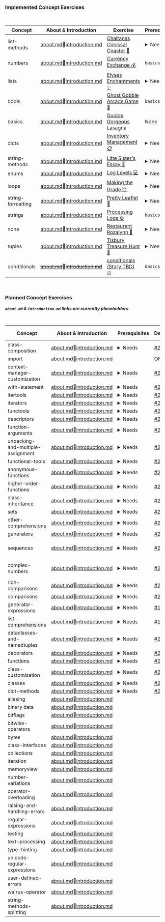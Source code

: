 ### Implemented Concept Exercises

<br>

|   Concept           	|   About & Introduction                                                                                                                                                                                    	|  Exercise                                                                                                                           	|  Prerequisites                                                                                                                                                                                        	|   Design./Issue                                                                                                     	|   Status/PR 	|
|---------------------	|-----------------------------------------------------------------------------------------------------------------------------------------------------------------------------------------------------------	|-------------------------------------------------------------------------------------------------------------------------------------	|-------------------------------------------------------------------------------------------------------------------------------------------------------------------------------------------------------	|---------------------------------------------------------------------------------------------------------------------	|----------------------	|
|   list-methods      	|   [about.md](https://github.com/exercism/python/blob/main/concepts/list-methods/about.md)🔅[introduction.md](https://github.com/exercism/python/blob/main/concepts/list-methods/introduction.md)           	|     [Chaitanas Colossal Coaster 🎢 ](https://github.com/exercism/python/tree/main/exercises/concept/chaitanas-colossal-coaster)      	|  <details><summary>Needs</summary><ul><li>`lists`</ul></details>                                                                                                                                      	|   [`.meta` folder](https://github.com/exercism/python/tree/main/exercises/concept/chaitanas-colossal-coaster/.meta) 	|  WIP                 	|
|   numbers           	|   [about.md](https://github.com/exercism/python/blob/main/concepts/numbers/about.md)🔅[introduction.md](https://github.com/exercism/python/blob/main/concepts/numbers/introduction.md)                     	|     [Currency Exchange 💰](https://github.com/exercism/python/tree/main/exercises/concept/currency-exchange)                         	|  `basics`                                                                                                                                                                                             	|   [`.meta` folder](https://github.com/exercism/python/tree/main/exercises/concept/currency-exchange/.meta)          	|  WIP                 	|
|   lists             	|   [about.md](https://github.com/exercism/python/blob/main/concepts/lists/about.md)🔅[introduction.md](https://github.com/exercism/python/blob/main/concepts/lists/introduction.md)                         	|     [Elyses Enchantments ✨](https://github.com/exercism/python/tree/main/exercises/concept/elyses-enchantments)                     	|  <details><summary>Needs</summary><ul><li>`comparisons`<li> `conditionals`<li> `strings`</ul></details>                                                                                               	|   [`.meta` folder](https://github.com/exercism/python/tree/main/exercises/concept/elyses-enchantments/.meta)        	|  WIP                 	|
|   bools             	|   [about.md](https://github.com/exercism/python/blob/main/concepts/bools/about.md)🔅[introduction.md](https://github.com/exercism/python/blob/main/concepts/bools/introduction.md)                         	|     [Ghost Gobble Arcade Game 👻](https://github.com/exercism/python/tree/main/tree/main/exercises/concept/ghost-gobble-arcade-game) 	|  `basics`                                                                                                                                                                                             	|   [`.meta` folder](https://github.com/exercism/python/tree/main/exercises/concept/ghost-gobble-arcade-game/.meta)   	|  WIP                 	|
|   basics            	|   [about.md](https://github.com/exercism/python/blob/main/concepts/basics/about.md)🔅[introduction.md](https://github.com/exercism/python/blob/main/concepts/basics/introduction.md)                       	|     [Guidos Gorgeous Lasagna](https://github.com/exercism/python/tree/main/tree/main/exercises/concept/guidos-gorgeous-lasagna)     	|  None                                                                                                                                                                                                 	|   [`.meta` folder](https://github.com/exercism/python/tree/main/exercises/concept/guidos-gorgeous-lasagna/.meta)    	|  WIP                 	|
|   dicts             	|   [about.md](https://github.com/exercism/python/blob/main/concepts/dicts/about.md)🔅[introduction.md](https://github.com/exercism/python/blob/main/concepts/dicts/introduction.md)                         	|     [Inventory Management 📋](https://github.com/exercism/python/tree/main/exercises/concept/inventory-management)                   	|  <details><summary>Needs</summary><ul><li>`loops`<li> `lists`<li> `tuples`</ul></details>                                                                                                             	|   [`.meta` folder](https://github.com/exercism/python/tree/main/exercises/concept/inventory-management)             	|  WIP                 	|
|   string-methods    	|   [about.md](https://github.com/exercism/python/blob/main/concepts/string-methods/about.md)🔅[introduction.md](https://github.com/exercism/python/blob/main/concepts/string-methods/introduction.md)       	|     [Litte Sister's Essay 📓](https://github.com/exercism/python/tree/main/exercises/concept/little-sisters-essay)                   	|  <details><summary>Needs</summary><ul><li>`basics`<li> `strings`</ul></details>                                                                                                                       	|   [`.meta` folder](https://github.com/exercism/python/tree/main/exercises/concept/little-sisters-essay/.meta)       	|  WIP                 	|
|   enums             	|   [about.md](https://github.com/exercism/python/blob/main/concepts/enums/about.md)🔅[introduction.md](https://github.com/exercism/python/blob/main/concepts/enums/introduction.md)                         	|     [Log Levels 💻 ](https://github.com/exercism/python/tree/main/exercises/concept/log-levels)                                      	|  <details><summary>Needs</summary><ul><li>`classes`<li> `conditionals`<li> `loops`<li> `list-comprehensions`<li> `sequences`<li> `string-formatting`<li> `string-methods`<li> `tuples`</ul></details> 	|   [`.meta` folder](https://github.com/exercism/python/tree/main/exercises/concept/log-levels)                       	|  WIP                 	|
|   loops             	|   [about.md](https://github.com/exercism/python/blob/main/concepts/loops/about.md)🔅[introduction.md](https://github.com/exercism/python/blob/main/concepts/loops/introduction.md)                         	|     [Making the Grade 🈴 ](https://github.com/exercism/python/tree/main/exercises/concept/making-the-grade)                          	|  <details><summary>Needs</summary><ul><li>`basics`<li> `comparisons`<li> `conditionals`<li> `lists`<li> `strings`</ul></details>                                                                      	|   [`.meta` folder](https://github.com/exercism/python/tree/main/exercises/concept/making-the-grade/.meta)           	|  WIP                 	|
|   string-formatting 	|   [about.md](https://github.com/exercism/python/blob/main/concepts/string-formatting/about.md)🔅[introduction.md](https://github.com/exercism/python/blob/main/concepts/string-formatting/introduction.md) 	|     [Pretty Leaflet 🍃 ](https://github.com/exercism/python/tree/main/exercises/concept/pretty-leaflet)                              	|  <details><summary>Needs</summary><ul><li>`basics`<li> `strings`<li> `string-methods`</ul></details>                                                                                                  	|   [`.meta` folder](https://github.com/exercism/python/tree/main/exercises/concept/pretty-leaflet/.meta)             	|  WIP                 	|
|   strings           	|   [about.md](https://github.com/exercism/python/blob/main/concepts/strings/about.md)🔅[introduction.md](https://github.com/exercism/python/blob/main/concepts/strings/introduction.md)                     	|     [Processing Logs ⚙](https://github.com/exercism/python/tree/main/exercises/concept/processing-logs)                             	|  `basics`                                                                                                                                                                                             	|     N/A                                                                                                             	|  WIP                 	|
|   none              	|   [about.md](https://github.com/exercism/python/blob/main/concepts/none/about.md)🔅[introduction.md](https://github.com/exercism/python/blob/main/concepts/none/introduction.md)                           	|     [Restaurant Rozalynn 🥘 ](https://github.com/exercism/python/tree/main/exercises/concept/restaurant-rozalynn)                    	|  <details><summary>Needs</summary><ul><li>`bools`<li> `conditionals`<li> `functions`<li> `dict-methods`<li> `list-methods`<li> `loops`</ul></details>                                                 	|   [`.meta` folder](https://github.com/exercism/python/tree/main/exercises/concept/restaurant-rozalynn/.meta)        	|  WIP                 	|
|   tuples            	|   [about.md](https://github.com/exercism/python/blob/main/concepts/tuples/about.md)🔅[introduction.md](https://github.com/exercism/python/blob/main/concepts/tuples/introduction.md)                       	|     [Tisbury Treasure Hunt 🧭 ](https://github.com/exercism/python/tree/main/exercises/concept/tisbury-treasure-hunt)                	|  <details><summary>Needs</summary><ul><li>`basics`,`bools`,`loops`<li> `numbers`,`strings`</ul></details>                                                                                             	|   [`.meta` folder](https://github.com/exercism/python/tree/main/exercises/concept/tisbury-treasure-hunt/.meta)      	|  WIP                 	|
|   conditionals      	|   [~~about.md~~](https://github.com/exercism/python/blob/main/concepts/conditionals/about.md)🔅[~~introduction.md~~](https://github.com/exercism/python/blob/main/concepts/conditionals/introduction.md)           	|   [conditionals (Story TBD) ⚖ ](https://github.com/exercism/python/tree/main/exercises/concept/conditionals)                        	|  `basics`                                                                                                                                                                                             	|   [`.meta`f older](https://github.com/exercism/python/tree/main/exercises/concept/conditionals/.meta)               	| Draft - content missing.               	|  

<br>

### Planned Concept Exercises  
_**`about.md` & `introduction.md` links are currently placeholders.**_

<br>

|   Concept                           	|   About & Introduction                                                                                                                                                                                                                    	|  Prerequisites                                                                                                                                                                                                                                                                                                                                                                                                                                                                                                                 	|   Design./Issue                                            	|   Status/PR (If Any) 	|
|-------------------------------------	|-------------------------------------------------------------------------------------------------------------------------------------------------------------------------------------------------------------------------------------------	|--------------------------------------------------------------------------------------------------------------------------------------------------------------------------------------------------------------------------------------------------------------------------------------------------------------------------------------------------------------------------------------------------------------------------------------------------------------------------------------------------------------------------------	|------------------------------------------------------------	|----------------------	|
|   class-composition                 	|   [about.md](https://github.com/exercism/python/blob/main/concepts/class-composition/about.md)🔅[introduction.md](https://github.com/exercism/python/blob/main/concepts/class-composition/introduction.md)                                 	| <details><summary>Needs</summary><ul><li>`basics`<li>`booleans`<li>`classes`<li>`class-customization`<li>`class-inheritance`<li>`comparisons`<li>`decorators`<li>`dicts`<li>`functions`<li>`higher-order functions`<li>`iteration`<li>`lists`<li>`numbers`<li>`sequences`<li>`sets`<li>`strings`<li>`tuples`</ul></details>                                                                                                                                                                                                    	|   [#2352](https://github.com/exercism/python/issues/2352)  	|                      	|
|   import                            	|   [about.md](https://github.com/exercism/python/blob/main/concepts/import/about.md)🔅[introduction.md](https://github.com/exercism/python/blob/main/concepts/import/introduction.md)                                                       	|                                                                                                                                                                                                                                                                                                                                                                                                                                                                                                                                	| ON HOLD                                                    	| ON HOLD              	|
|   context-manager-customization     	|   [about.md](https://github.com/exercism/python/blob/main/concepts/context-manager-customization/about.md)🔅[introduction.md](https://github.com/exercism/python/blob/main/concepts/context-manager-customization/introduction.md)         	| <details><summary>Needs</summary><ul><li>`basics`<li>`bools`<li>`classes`  <li>`class customization` <li>`class-inheritance` <li>`comparisons`<li>`rich-comparisons`<li>`decorators`<li>`dicts`<li>`dict-methods`<li>`raising-and-handling-errors` <li>`functions`<li>`functional tools`<li>`generators`<li>`higher-order-functions`<li>`iteration`<li>`lists`<li>`list-methods`<li>`loops`<li>`numbers`<li>`sequences`<li>`sets`<li>`strings`<li>`string-methods`<li>`testing`<li>`tuples`<li>`with-statement`</ul></details> 	|   [#2370](https://github.com/exercism/python/issues/2370)  	|     [ ]()            	|
|   with-statement                    	|   [about.md](https://github.com/exercism/python/blob/main/concepts/with-statement/about.md)🔅[introduction.md](https://github.com/exercism/python/blob/main/concepts/with-statement/introduction.md)                                       	| <details><summary>Needs</summary><ul><li>`basics`<li>`bools`<li>`comparisons`<li>`dicts`<li>`dict-methods`<li>`functions`<li>`functional-tools`<li>`generators`<li>`higher-order-functions`<li>`iteration`<li>`lists`<li>`list-methods`<li>`loops`<li>`numbers`<li>`sequences`<li>`sets`<li>`strings`<li>`string-methods`<li>`tuples`</ul></details>                                                                                                                                                                           	|   [#2369](https://github.com/exercism/python/issues/2369)  	|     [ ]()            	|
|   itertools                         	|   [about.md](https://github.com/exercism/python/blob/main/concepts/itertools/about.md)🔅[introduction.md](https://github.com/exercism/python/blob/main/concepts/itertools/introduction.md)                                                 	| <details><summary>Needs</summary><ul><li>`basics`<li>`booleans`<li>`comparisons`<li>`rich-comparisons`<li>`dicts`<li>`dict-methods`<li>`functions`<li>`functional tools`<li>`generators`<li>`higher-order functions`<li>Identity methods `is` and `is not`<li>`iteration`<li>`lists`<li>`list-methods`<li>`loops`<li>`numbers`<li>`sequences`<li>`sets`<li>`strings`<li>`string-methods`<li>`tuples`</ul></details>                                                                                                            	|   [#2368](https://github.com/exercism/python/issues/2368)  	|                      	|
|   iterators                         	|   [about.md](https://github.com/exercism/python/blob/main/concepts/iterators/about.md)🔅[introduction.md](https://github.com/exercism/python/blob/main/concepts/iterators/introduction.md)                                                 	| <details><summary>Needs</summary><ul><li>`basics`<li>`booleans`<li>`classes`<li>`comparisons`<li>`rich-comparisons`<li>`decorators`<li>`descriptors`<li>`dicts`<li>`dict-methods`<li>`functions`<li>`higher-order-functions`<li>`lists`<li>`list-methods`<li>`numbers`<li>`sequences`<li>`sets`<li>`strings`<li>`string-methods`<li>`tuples`</ul></details>                                                                                                                                                                    	|   [#2367](https://github.com/exercism/python/issues/2367)  	|     [ ]()            	|
|   functools                         	|   [about.md](https://github.com/exercism/python/blob/main/concepts/functools/about.md)🔅[introduction.md](https://github.com/exercism/python/blob/main/concepts/functools/introduction.md)                                                 	| <details><summary>Needs</summary><ul><li>`basics`<li>`bools`<li>`classes`<li>`class-customization`<li>`class-components`<li>`comparisons`<li>`rich-comparisons`<li>`decorators`<li>`descriptors`<li>`dicts`<li>`dict-methods`<li>`functions`<li>`function-arguments`<li>`higher-order-functions`<li>`iteration`<li>`lists`<li>`list-methods`<li>`numbers`<li>`sequences`<li>`sets`<li>`strings`<li>`string-methods`<li>`tuples`</ul></details>                                                                                 	|   [#2366](https://github.com/exercism/python/issues/2366)  	|     [ ]()            	|
|   descriptors                       	|   [about.md](https://github.com/exercism/python/blob/main/concepts/descriptors/about.md)🔅[introduction.md](https://github.com/exercism/python/blob/main/concepts/descriptors/introduction.md)                                             	| <details><summary>Needs</summary><ul><li>`basics`<li>`booleans`<li>`classes`<li>`class-customization`<li>`class-composition`<li>`class-inheritance`<li>`comparisons`<li>`decorators`<li>`dicts`<li>`iteration`<li>`lists`<li>`numbers`<li>`sequences`<li>`sets`<li>`strings`<li>`tuples`</ul></details>                                                                                                                                                                                                                        	|   [#2365](https://github.com/exercism/python/issues/2365)  	|     [ ]()            	|
|   function-arguments                	|   [about.md](https://github.com/exercism/python/blob/main/concepts/function-arguments/about.md)🔅[introduction.md](https://github.com/exercism/python/blob/main/concepts/function-arguments/introduction.md)                               	| <details><summary>Needs</summary><ul><li>`basics`<li>`booleans`<li>`comparisons`<li>`dicts`<li>`dict-methods`<li>`functions`<li>`iteration`<li>`lists`<li>`list-methods`<li>`numbers`<li>`sequences`<li>`sets`<li>`strings`<li>`string-methods`<li>`tuples`</ul></details>                                                                                                                                                                                                                                                     	|   [#2364](https://github.com/exercism/python/issues/2354)  	|                      	|
|   unpacking-and-multiple-assignment 	|   [about.md](https://github.com/exercism/python/blob/main/concepts/unpacking-and-multiple-assignment/about.md)🔅[introduction.md](https://github.com/exercism/python/blob/main/concepts/unpacking-and-multiple-assignment/introduction.md) 	| <details><summary>Needs</summary><ul><li>`basics`<li>`bools`<li>`comparisons`<li>`dicts`<li>`dict-methods`<li>`functions`<li>`function-arguments`<li>`higher-order-functions`<li>`functional tools`<li>Identity methods `is` and `is not`<li>`iteration`<li>`lists`<li>`list-methods`<li>`numbers`<li>`sequences`<li>`sets`<li>`strings`<li>`string-methods`<li>`tuples`</ul></details>                                                                                                                                        	|   [#2360](https://github.com/exercism/python/issues/2360)  	|     [ ]()            	|
|   functional-tools                  	|   [about.md](https://github.com/exercism/python/blob/main/concepts/functional-tools/about.md)🔅[introduction.md](https://github.com/exercism/python/blob/main/concepts/functional-tools/introduction.md)                                   	| <details><summary>Needs</summary><ul><li>`basics`<li>`bools`<li>`comparisons`<li>`dicts`<li>`dict-methods`<li>`functions`<li>`function-arguments`<li>`higher-order-functions`<li>`iteration`<li>`lists`<li>`list-methods`<li>`numbers`<li>`sequences`<li>`sets`<li>`strings`<li>`string-methods`<li>`tuples`</ul></details>                                                                                                                                                                                                    	|   [#2359](https://github.com/exercism/python/issues/2359)  	|     [ ]()            	|
|   anonymous-functions               	|   [about.md](https://github.com/exercism/python/blob/main/concepts/anonymous-functions/about.md)🔅[introduction.md](https://github.com/exercism/python/blob/main/concepts/anonymous-functions/introduction.md)                             	| <details><summary>Needs</summary><ul><li>`basics`<li>`booleans`<li>`comparisons`<li>`dicts`<li>`dict-methods`<li>`functions`<li>`function-arguments`<li>`higher-order functions`<li>`iteration`<li>`lists`<li>`list-methods`<li>`numbers`<li>`sequences`<li>`sets`<li>`strings`<li>`string-methods`<li>`tuples`</ul></details>                                                                                                                                                                                                 	|   [#2357](https://github.com/exercism/python/issues/2357)  	|                      	|
|   higher-order-functions            	|   [about.md](https://github.com/exercism/python/blob/main/concepts/higher-order-functions/about.md)🔅[introduction.md](https://github.com/exercism/python/blob/main/concepts/higher-order-functions/introduction.md)                       	| <details><summary>Needs</summary><ul><li>`basics`<li>`booleans`<li>`comparisons`<li>`dicts`<li>`dict-methods`<li>`functions`<li>`function-arguments`<li>`iteration`<li>`lists`<li>`list-methods`<li>`numbers`<li>`sequences`<li>`sets`<li>`strings`<li>`string-methods`<li>`tuples`</ul></details>                                                                                                                                                                                                                             	|   [#2355](https://github.com/exercism/python/issues/2355)  	|     [ ]()            	|
|   class-inheritance                 	|   [about.md](https://github.com/exercism/python/blob/main/concepts/class-inheritance/about.md)🔅[introduction.md](https://github.com/exercism/python/blob/main/concepts/class-inheritance/introduction.md)                                 	| <details><summary>Needs</summary><ul><li>`basics`<li>`booleans`<li>`classes`<li>`class-customization`<li>`comparisons`<li>`decorators`<li>`dicts`<li>`functions`<li>`higher-order-functions`<li>`iteration`<li>`lists`<li>`numbers`<li>`sequences`<li>`sets`<li>`strings`<li>`tuples`</ul></details>                                                                                                                                                                                                                           	|   [#2351](https://github.com/exercism/python/issues/2351)  	|     [ ]()            	|
|   sets                              	|   [about.md](https://github.com/exercism/python/blob/main/concepts/sets/about.md)🔅[introduction.md](https://github.com/exercism/python/blob/main/concepts/sets/introduction.md)                                                           	| <details><summary>Needs</summary><ul><li>`basics`<li>`booleans`<li>`comparisons`<li>`dicts`<li>`lists`<li>`loops`</ul></details>                                                                                                                                                                                                                                                                                                                                                                                               	|   [#2296 ](https://github.com/exercism/python/issues/2296) 	|     [ ]()            	|
|   other-comprehensions              	|   [about.md](https://github.com/exercism/python/blob/main/concepts/other-comprehensions/about.md)🔅[introduction.md](https://github.com/exercism/python/blob/main/concepts/other-comprehensions/introduction.md)                           	| <details><summary>Needs</summary><ul><li>`basics`<li>`bools`<li>`conditionals`<li>`comparisons`<li>`loops`<li>`iteration`</ul></detials>                                                                                                                                                                                                                                                                                                                                                                                       	|   [#2294 ](https://github.com/exercism/python/issues/2294) 	|     [ ]()            	|
|   generators                        	|   [about.md](https://github.com/exercism/python/blob/main/concepts/generators/about.md)🔅[introduction.md](https://github.com/exercism/python/blob/main/concepts/generators/introduction.md)                                               	| <details><summary>Needs</summary><ul><li>`conditionals`<li> `dicts`<li> `functions`<li> `higher-order-functions`<li> `lists`<li> `loops`<li> `iteration`<li> `iterators`<li> `sequences`</ul></details>                                                                                                                                                                                                                                                                                                                        	|   [#2293](https://github.com/exercism/python/issues/2293)  	|     [ ]()            	|
|   sequences                         	|   [about.md](https://github.com/exercism/python/blob/main/concepts/sequences/about.md)🔅[introduction.md](https://github.com/exercism/python/blob/main/concepts/sequences/introduction.md)                                                 	| <details><summary>Needs</summary><ul><li>`basics`<li> `iteration`<li>`lists`<li>`list-methods`<li>`sets`<li>`strings`<li>`tuples`</ul></details>                                                                                                                                                                                                                                                                                                                                                                               	|   [#2290](https://github.com/exercism/v3/#2290)            	| Issue needs rewrite  	|
|   complex-numbers                   	|   [about.md](https://github.com/exercism/python/blob/main/concepts/complex-numbers/about.md)🔅[introduction.md](https://github.com/exercism/python/blob/main/concepts/complex-numbers/introduction.md)                                     	| <details><summary>Needs</summary><ul><li>`basics`<li>`bools`<li>`numbers`</ul></details>                                                                                                                                                                                                                                                                                                                                                                                                                                       	|   [#2208](https://github.com/exercism/v3/issues/2208)      	| Issue needs rewrite  	|
|   rich-comparisons                  	|   [about.md](https://github.com/exercism/python/blob/main/concepts/rich-comparisons/about.md)🔅[introduction.md](https://github.com/exercism/python/blob/main/concepts/rich-comparisons/introduction.md)                                   	| <details><summary>Needs</summary><ul><li>`basics`<li>`booleans`<li>`classes`<li>`class-customization`<li>`class-inheritance`<li>`class-composition`<li>`comparisons`<li>`dicts`<li>`dict-methods`<li>`iteration`<li>`lists`<li>`list-methods`<li>`numbers`<li>`operator-overloading`<li>`sequences`<li>`sets`<li>`strings`<li>`string-methods`<li>`tuples`</ul></detials>                                                                                                                                                      	|   [#2171](https://github.com/exercism/python/issues/2287)  	|     [ ]()            	|
|   comparisons                       	|   [about.md](https://github.com/exercism/python/blob/main/concepts/comparisons/about.md)🔅[introduction.md](https://github.com/exercism/python/blob/main/concepts/comparisons/introduction.md)                                             	| <details><summary>Needs</summary><ul><li>`basics`<li>`bools`<li>`dicts`<li>`lists`<li>`sets`<li>`strings`<li>`tuples`<li>`numbers`<li>`iteration`</ul></details>                                                                                                                                                                                                                                                                                                                                                               	|   [#2039](https://github.com/exercism/python/issues/2288)  	|     [ ]()            	|
|   generator-expressions             	|   [about.md](https://github.com/exercism/python/blob/main/concepts/generator-expressions/about.md)🔅[introduction.md](https://github.com/exercism/python/blob/main/concepts/generator-expressions/introduction.md)                         	| <details><summary>Needs</summary><ul><li>`basics`<li>`conditionals`<li> `comparisons`<li>`loops`<li>`generators`<li> `iterators`<li>`iteration`<li>`list-comprehensions`<li>`other-comprehensions`</ul></details>                                                                                                                                                                                                                                                                                                              	|   [#1384](https://github.com/exercism/python/issues/2292)  	|     [ ]()            	|
|   list-comprehensions               	|   [about.md](https://github.com/exercism/python/blob/main/concepts/list-comprehensions/about.md)🔅[introduction.md](https://github.com/exercism/python/blob/main/concepts/list-comprehensions/introduction.md)                             	| <details><summary>Needs</summary><ul><li>`basics`<li> `bools`<li>`comparisons`  <li>`conditionals`<li>`lists`<li>`list-methods`<li>`loops`<li>`iteration`<li>`sequences`</ul></details>                                                                                                                                                                                                                                                                                                                                        	|   [#1361](https://github.com/exercism/python/issues/2295)  	|     [ ]()            	|
|   dataclasses-and-namedtuples       	|   [about.md](https://github.com/exercism/python/blob/main/concepts/dataclasses-and-namedtuples/about.md)🔅[introduction.md](https://github.com/exercism/python/blob/main/concepts/dataclasses-and-namedtuples/introduction.md)             	| <details><summary>Needs</summary><ul><li>`basics`<li>`booleans`<li>`classes`<li>`class-customization`<li>`comparisons`<li>`decorators`<li>`dicts`<li>`iteration`<li>`lists`<li>`numbers`<li>`sequences`<li>`sets`<li>`strings`<li>`tuples`</ul></details>                                                                                                                                                                                                                                                                      	|   [#2361](https://github.com/exercism/python/issues/2361)  	|     [ ]()            	|
|   decorators                        	|   [about.md](https://github.com/exercism/python/blob/main/concepts/decorators/about.md)🔅[introduction.md](https://github.com/exercism/python/blob/main/concepts/decorators/introduction.md)                                               	| <details><summary>Needs</summary><ul><li>`basics`<li>`bools`<li>`comparisons`<li>`dicts`<li>`dict-methods`<li>`functions`<li>`function-arguments`<li>`higher-order-functions`<li>`iteration`<li>`lists`<li>`list-methods`<li>`numbers`<li>`sequences`<li>`sets`<li>`strings`<li>`string-methods`<li>`tuples`</ul></details>                                                                                                                                                                                                    	|   [#2356](https://github.com/exercism/python/issues/2356)  	|     [ ]()            	|
|   functions                         	|   [about.md](https://github.com/exercism/python/blob/main/concepts/functions/about.md)🔅[introduction.md](https://github.com/exercism/python/blob/main/concepts/functions/introduction.md)                                                 	| <details><summary>Needs</summary><ul><li>`basics`<li>`bools`<li>`comparisons`<li>`dicts`<li>`dict-methods`<li>`iteration`<li>`lists`<li>`list-methods`<li>`numbers`<li>`sequences`<li>`sets`<li>`strings`<li>`string-methods`<li>`tuples`</ul></details>                                                                                                                                                                                                                                                                       	|   [#2353](https://github.com/exercism/python/issues/2353)  	|     [ ]()            	|
|   class-customization               	|   [about.md](https://github.com/exercism/python/blob/main/concepts/class-customization/about.md)🔅[introduction.md](https://github.com/exercism/python/blob/main/concepts/class-customization/introduction.md)                             	| <details><summary>Needs</summary><ul><li>`basics`<li>`booleans`<li>`classes`<li>`comparisons`<li>`decorators`<li>`dicts`<li>`functions`<li>`higher-order-functions`<li>`iteration`<li>`lists`<li>`numbers`<li>`sequences`<li>`sets`<li>`strings`<li>`tuples`</ul></details>                                                                                                                                                                                                                                                    	|   [#2350](https://github.com/exercism/python/issues/2350)  	|     [ ]()            	|
|   classes                           	|   [about.md](https://github.com/exercism/python/blob/main/concepts/classes/about.md)🔅[introduction.md](https://github.com/exercism/python/blob/main/concepts/classes/introduction.md)                                                     	| <details><summary>Needs</summary><ul><li>`basics`<li>`bools`<li>`comparisons`<li>`dicts`<li>`iteration`<li>`lists`<li>`numbers`<li>`sequences`<li>`sets`<li>`strings`<li>`tuples`</ul></details>                                                                                                                                                                                                                                                                                                                               	|   [#2349](https://github.com/exercism/python/issues/2349)  	|     [ ]()            	|
|   dict-methods                      	|   [about.md](https://github.com/exercism/python/blob/main/concepts/dict-methods/about.md)🔅[introduction.md](https://github.com/exercism/python/blob/main/concepts/dict-methods/introduction.md)                                           	| <details><summary>Needs</summary><ul><li>`basics`<li>`bools`<li>`conditionals`<li>`comparisons`<li>`dicts`<li>`lists`<li>`loops`<li>`numbers`<li>`strings`<li>`tuples`</ul></details>                                                                                                                                                                                                                                                                                                                                          	|   [#2348](https://github.com/exercism/python/issues/2348)  	|                      	|
|   aliasing                          	|   [about.md](https://github.com/exercism/python/blob/main/concepts/aliasing/about.md)🔅[introduction.md](https://github.com/exercism/python/blob/main/concepts/aliasing/introduction.md)                                                   	|                                                                                                                                                                                                                                                                                                                                                                                                                                                                                                                                	|     [ ]()                                                  	|                      	|
|   binary data                       	|   [about.md](https://github.com/exercism/python/blob/main/concepts/binary-data/about.md)🔅[introduction.md](https://github.com/exercism/python/blob/main/concepts/binary-data/introduction.md)                                             	|                                                                                                                                                                                                                                                                                                                                                                                                                                                                                                                                	|     [ ]()                                                  	|     [ ]()            	|
|   bitflags                          	|   [about.md](https://github.com/exercism/python/blob/main/concepts/bitflags/about.md)🔅[introduction.md](https://github.com/exercism/python/blob/main/concepts/bitflags/introduction.md)                                                   	|                                                                                                                                                                                                                                                                                                                                                                                                                                                                                                                                	|     [ ]()                                                  	|     [ ]()            	|
|   bitwise-operators                 	|   [about.md](https://github.com/exercism/python/blob/main/concepts/bitwise-operators/about.md)🔅[introduction.md](https://github.com/exercism/python/blob/main/concepts/bitwise-operators/introduction.md)                                 	|                                                                                                                                                                                                                                                                                                                                                                                                                                                                                                                                	|     [ ]()                                                  	|     [ ]()            	|
|   bytes                             	|   [about.md](https://github.com/exercism/python/blob/main/concepts/bytes/about.md)🔅[introduction.md](https://github.com/exercism/python/blob/main/concepts/bytes/introduction.md)                                                         	|                                                                                                                                                                                                                                                                                                                                                                                                                                                                                                                                	|     []()                                                   	|     [ ]()            	|
|   class-interfaces                  	|   [about.md](https://github.com/exercism/python/blob/main/concepts/class-interfaces/about.md)🔅[introduction.md](https://github.com/exercism/python/blob/main/concepts/class-interfaces/introduction.md)                                   	|                                                                                                                                                                                                                                                                                                                                                                                                                                                                                                                                	|     []()                                                   	|                      	|
|   collections                       	|   [about.md](https://github.com/exercism/python/blob/main/concepts/collections/about.md)🔅[introduction.md](https://github.com/exercism/python/blob/main/concepts/collections/introduction.md)                                             	|                                                                                                                                                                                                                                                                                                                                                                                                                                                                                                                                	|     []()                                                   	|                      	|
|   iteration                         	|   [about.md](https://github.com/exercism/python/blob/main/concepts/iteration/about.md)🔅[introduction.md](https://github.com/exercism/python/blob/main/concepts/iteration/introduction.md)                                                 	|                                                                                                                                                                                                                                                                                                                                                                                                                                                                                                                                	|     [ ]()                                                  	|                      	|
|   memoryview                        	|   [about.md](https://github.com/exercism/python/blob/main/concepts/memoryview/about.md)🔅[introduction.md](https://github.com/exercism/python/blob/main/concepts/memoryview/introduction.md)                                               	|                                                                                                                                                                                                                                                                                                                                                                                                                                                                                                                                	|     [ ]()                                                  	|     [ ]()            	|
|   number-variations                 	|   [about.md](https://github.com/exercism/python/blob/main/concepts/number-variations/about.md)🔅[introduction.md](https://github.com/exercism/python/blob/main/concepts/number-variations/introduction.md)                                 	|                                                                                                                                                                                                                                                                                                                                                                                                                                                                                                                                	|     [ ]()                                                  	|     [ ]()            	|
|   operator-overloading              	|   [about.md](https://github.com/exercism/python/blob/main/concepts/operator-overloading/about.md)🔅[introduction.md](https://github.com/exercism/python/blob/main/concepts/operator-overloading/introduction.md)                           	|                                                                                                                                                                                                                                                                                                                                                                                                                                                                                                                                	|     [ ]()                                                  	|     [ ]()            	|
|   raising-and-handling-errors       	|   [about.md](https://github.com/exercism/python/blob/main/concepts/raising-and-handling-errors/about.md)🔅[introduction.md](https://github.com/exercism/python/blob/main/concepts/raising-and-handling-errors/introduction.md)             	|                                                                                                                                                                                                                                                                                                                                                                                                                                                                                                                                	|     [ ]()                                                  	|     [ ]()            	|
|   regular-expressions               	|   [about.md](https://github.com/exercism/python/blob/main/concepts/regular-expressions/about.md)🔅[introduction.md](https://github.com/exercism/python/blob/main/concepts/regular-expressions/introduction.md)                             	|                                                                                                                                                                                                                                                                                                                                                                                                                                                                                                                                	|     [ ]()                                                  	|     [ ]()            	|
|   testing                           	|   [about.md](https://github.com/exercism/python/blob/main/concepts/testing/about.md)🔅[introduction.md](https://github.com/exercism/python/blob/main/concepts/testing/introduction.md)                                                     	|                                                                                                                                                                                                                                                                                                                                                                                                                                                                                                                                	|     [ ]()                                                  	|     [ ]()            	|
|   text-processing                   	|   [about.md](https://github.com/exercism/python/blob/main/concepts/text-processing/about.md)🔅[introduction.md](https://github.com/exercism/python/blob/main/concepts/text-processing/introduction.md)                                     	|                                                                                                                                                                                                                                                                                                                                                                                                                                                                                                                                	|     [ ]()                                                  	|                      	|
|   type-hinting                      	|   [about.md](https://github.com/exercism/python/blob/main/concepts/type-hinting/about.md)🔅[introduction.md](https://github.com/exercism/python/blob/main/concepts/type-hinting/introduction.md)                                           	|                                                                                                                                                                                                                                                                                                                                                                                                                                                                                                                                	|     [ ]()                                                  	|     [ ]()            	|
|   unicode-regular-expressions       	|   [about.md](https://github.com/exercism/python/blob/main/concepts/unicode-regular-expressions/about.md)🔅[introduction.md](https://github.com/exercism/python/blob/main/concepts/unicode-regular-expressions/introduction.md)             	|                                                                                                                                                                                                                                                                                                                                                                                                                                                                                                                                	|     [ ]()                                                  	|                      	|
|   user-defined-errors               	|   [about.md](https://github.com/exercism/python/blob/main/concepts/user-defined-errors/about.md)🔅[introduction.md](https://github.com/exercism/python/blob/main/concepts/user-defined-errors/introduction.md)                             	|                                                                                                                                                                                                                                                                                                                                                                                                                                                                                                                                	|     [ ]()                                                  	|                      	|
|   walrus-operator                   	|   [about.md](https://github.com/exercism/python/blob/main/concepts/walrus-operator/about.md)🔅[introduction.md](https://github.com/exercism/python/blob/main/concepts/walrus-operator/introduction.md)                                     	|                                                                                                                                                                                                                                                                                                                                                                                                                                                                                                                                	|     [ ]()                                                  	|     [ ]()            	|
|   string-methods-splitting          	|   [about.md](https://github.com/exercism/python/blob/main/concepts/string-methods-splitting/about.md)🔅[introduction.md](https://github.com/exercism/python/blob/main/concepts/string-methods-splitting/introduction.md)                   	|                                                                                                                                                                                                                                                                                                                                                                                                                                                                                                                                	|                                                            	|     [ ]()            	|
